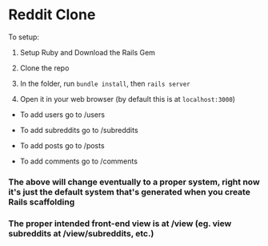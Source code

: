 # Reddit Clone

To setup:

1. Setup Ruby and Download the Rails Gem

2. Clone the repo

3. In the folder, run `bundle install`, then `rails server`

4. Open it in your web browser (by default this is at `localhost:3000`)

* To add users go to /users

* To add subreddits go to /subreddits

* To add posts go to /posts

* To add comments go to /comments

### The above will change eventually to a proper system, right now it's just the default system that's generated when you create Rails scaffolding

### The proper intended front-end view is at /view (eg. view subreddits at /view/subreddits, etc.)
